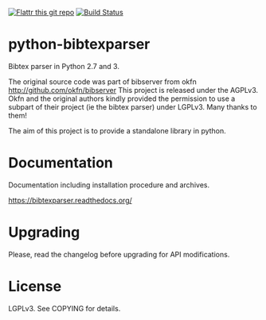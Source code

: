 [![Flattr this git repo](http://api.flattr.com/button/flattr-badge-large.png)](https://flattr.com/submit/auto?user_id=fboulogne&url=https://github.com/sciunto/python-bibtexparser&title=python-bibtexparser&language=&tags=github&category=software)
[![Build Status](https://secure.travis-ci.org/sciunto-org/python-bibtexparser.png)](http://travis-ci.org/sciunto-org/python-bibtexparser)

python-bibtexparser
===================

Bibtex parser in Python 2.7 and 3.

The original source code was part of bibserver from okfn
http://github.com/okfn/bibserver
This project is released under the AGPLv3. Okfn and the original authors
kindly provided the permission to use a subpart of their project
(ie the bibtex parser) under LGPLv3. Many thanks to them!

The aim of this project is to provide a standalone library in python.

Documentation
=============

Documentation including installation procedure and archives.

https://bibtexparser.readthedocs.org/

Upgrading
=========

Please, read the changelog before upgrading for API modifications.

License
=======

LGPLv3. See COPYING for details.



